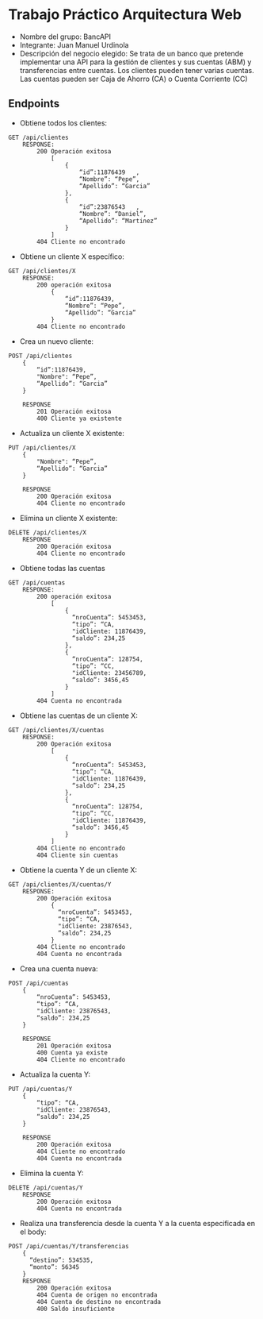# Trabajo Práctico Arquitectura Web
- Nombre del grupo: BancAPI
- Integrante: Juan Manuel Urdinola
- Descripción del negocio elegido: Se trata de un banco que pretende implementar una API para la gestión de clientes y sus cuentas (ABM) y transferencias entre cuentas. Los clientes pueden tener varias cuentas. Las cuentas pueden ser Caja de Ahorro (CA) o Cuenta Corriente (CC)

## Endpoints
- Obtiene todos los clientes:
```HTTP
GET /api/clientes
	RESPONSE:
		200 Operación exitosa
			[
				{
					“id”:11876439 	,
					“Nombre”: “Pepe”,
					“Apellido”: “Garcia”
				},
				{
					“id”:23876543 	,
					“Nombre”: “Daniel”,
					“Apellido”: “Martinez”
				}
			]
		404 Cliente no encontrado
```    

- Obtiene un cliente X específico:
```HTTP
GET /api/clientes/X
	RESPONSE:
		200 operación exitosa
			{
				“id”:11876439,
				“Nombre”: “Pepe”,
				“Apellido”: “Garcia”
			}
		404 Cliente no encontrado
```

- Crea un nuevo cliente:
```HTTP
POST /api/clientes
	{
		“id”:11876439,
		"Nombre": “Pepe”,
		“Apellido”: “Garcia”
	}

	RESPONSE
		201 Operación exitosa
		400 Cliente ya existente
```

- Actualiza un cliente X existente:
```HTTP
PUT /api/clientes/X
	{
		"Nombre": “Pepe”,
		“Apellido”: “Garcia”
	}

	RESPONSE
		200 Operación exitosa
		404 Cliente no encontrado
```

- Elimina un cliente X existente:
```HTTP
DELETE /api/clientes/X
	RESPONSE
		200 Operación exitosa
		404 Cliente no encontrado
```

- Obtiene todas las cuentas
```HTTP
GET /api/cuentas
	RESPONSE:
		200 operación exitosa
			[
				{
				  “nroCuenta”: 5453453,
				  “tipo”: “CA,
				  "idCliente: 11876439,
				  “saldo”: 234,25
				},
				{
				  “nroCuenta”: 128754,
				  “tipo”: “CC,
				  "idCliente: 23456789,
				  “saldo”: 3456,45
				}
			]
		404 Cuenta no encontrada
```

- Obtiene las cuentas de un cliente X:
```HTTP
GET /api/clientes/X/cuentas
	RESPONSE:
		200 Operación exitosa
			[
				{
				  “nroCuenta”: 5453453,
				  “tipo”: “CA,
				  "idCliente: 11876439,
				  “saldo”: 234,25
				},
				{
				  “nroCuenta”: 128754,
				  “tipo”: “CC,
				  "idCliente: 11876439,
				  “saldo”: 3456,45
				}
			]
		404 Cliente no encontrado
		404 Cliente sin cuentas
```

- Obtiene la cuenta Y de un cliente X:
```HTTP
GET /api/clientes/X/cuentas/Y
	RESPONSE:
		200 Operación exitosa
			{
			  “nroCuenta”: 5453453,
			  “tipo”: “CA,
			  "idCliente: 23876543,
			  “saldo”: 234,25
			}
		404 Cliente no encontrado
		404 Cuenta no encontrada
```
  
- Crea una cuenta nueva:
```HTTP
POST /api/cuentas			
	{
		“nroCuenta”: 5453453,
		“tipo”: “CA,
		"idCliente: 23876543,
		“saldo”: 234,25
	}

	RESPONSE
		201 Operación exitosa
		400 Cuenta ya existe
		404 Cliente no encontrado
```

- Actualiza la cuenta Y:
```HTTP
PUT /api/cuentas/Y
	{
		“tipo”: “CA,
		"idCliente: 23876543,
		“saldo”: 234,25
	}

	RESPONSE
		200 Operación exitosa
		404 Cliente no encontrado
		404 Cuenta no encontrada
```

- Elimina la cuenta Y:
```HTTP
DELETE /api/cuentas/Y
	RESPONSE
		200 Operación exitosa
		404 Cuenta no encontrada	
```

- Realiza una transferencia desde la cuenta Y a la cuenta especificada en el body:
```HTTP
POST /api/cuentas/Y/transferencias
	{
	  “destino”: 534535,
	  “monto”: 56345
	}
	RESPONSE
		200 Operación exitosa
		404 Cuenta de origen no encontrada
		404 Cuenta de destino no encontrada
		400 Saldo insuficiente
```
